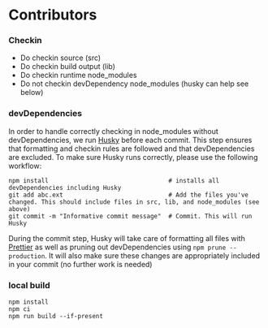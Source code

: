 # Contributors

### Checkin

- Do checkin source (src)
- Do checkin build output (lib)
- Do checkin runtime node_modules
- Do not checkin devDependency node_modules (husky can help see below)

### devDependencies

In order to handle correctly checking in node_modules without devDependencies, we run [Husky](https://github.com/typicode/husky) before each commit.
This step ensures that formatting and checkin rules are followed and that devDependencies are excluded. To make sure Husky runs correctly, please use the following workflow:

```
npm install                                 # installs all devDependencies including Husky
git add abc.ext                             # Add the files you've changed. This should include files in src, lib, and node_modules (see above)
git commit -m "Informative commit message"  # Commit. This will run Husky
```

During the commit step, Husky will take care of formatting all files with [Prettier](https://github.com/prettier/prettier) as well as pruning out devDependencies using `npm prune --production`.
It will also make sure these changes are appropriately included in your commit (no further work is needed)


### local build

```
npm install
npm ci
npm run build --if-present
```